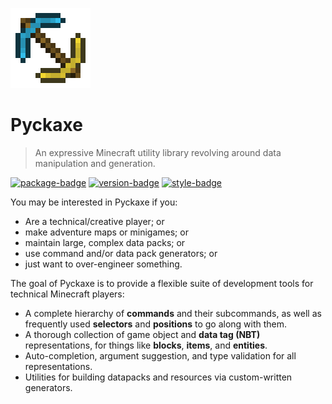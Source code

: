 ![logo]

# Pyckaxe

> An expressive Minecraft utility library revolving around data manipulation and generation.

[![package-badge]](https://pypi.python.org/pypi/pyckaxe/)
[![version-badge]](https://pypi.python.org/pypi/pyckaxe/)
[![style-badge]](https://github.com/ambv/black)

You may be interested in Pyckaxe if you:

- Are a technical/creative player; or
- make adventure maps or minigames; or
- maintain large, complex data packs; or
- use command and/or data pack generators; or
- just want to over-engineer something.

The goal of Pyckaxe is to provide a flexible suite of development tools for technical Minecraft players:

- A complete hierarchy of **commands** and their subcommands, as well as frequently used **selectors** and **positions** to go along with them.
- A thorough collection of game object and **data tag (NBT)** representations, for things like **blocks**, **items**, and **entities**.
- Auto-completion, argument suggestion, and type validation for all representations.
- Utilities for building datapacks and resources via custom-written generators.

[logo]: ./logo.png
[package-badge]: https://img.shields.io/pypi/v/pyckaxe.svg
[version-badge]: https://img.shields.io/pypi/pyversions/pyckaxe.svg
[style-badge]: https://img.shields.io/badge/code%20style-black-000000.svg
